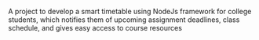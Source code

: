 A project to develop a smart timetable using NodeJs framework for college students, which notifies them of
upcoming assignment deadlines, class schedule, and gives easy access to course resources
